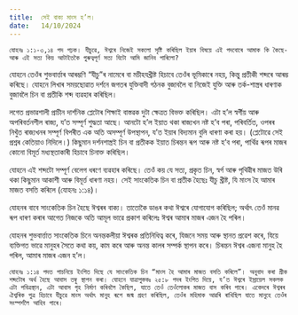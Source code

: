 ```yaml
---
title:  সেই বাক্য মাংস হ’ল।
date:   14/10/2024
---
```


`যোহনঃ ১:১-৩,১৪ পদ পঢ়ক। যীচুৱে, ঈশ্বৰে নিজেই সকলো সৃষ্টি কৰিছিল ইয়াৰ বিষয়ে এই পদবোৰে আমাক কি কৈছে-আৰু এই সত্য কিয় আটাইতকৈ গুৰুত্বপূৰ্ণ সত্য যিটো আমি জানিব পাৰিলো?`

যোহনে তেওঁৰ শুভবাৰ্ত্তাৰ আৰম্ভণি “যীচু”ৰ নামেৰে বা মচীহযখ্ৰীষ্ট হিচাবে তেওঁৰ ভূমিকাৰে নহয়, কিন্তু প্ৰতীকী শব্দৰে আৰম্ভ কৰিছে। যোহনে লিখাৰ সময়ছোৱাত দৰ্শনে জগতৰ যুক্তিবাদী গঠনক বুজাবলৈ বা নিজেই যুক্তি আৰু তৰ্ক-শাস্ত্ৰৰ ধাৰণাক বুজাবলৈ চিন বা প্ৰতীকি শব্দ ব্যৱহাৰ কৰিছিল।

লগেত প্ৰভাৱশালী প্ৰাচীন দাৰ্শনিক প্লেটোৰ শিক্ষাই বাস্তৱক দুটা ক্ষেত্ৰত বিভক্ত কৰিছিল। এটা হ’ল স্বর্গীয় আৰু অপৰিবৰ্তনশীল ৰাজ্য, য’ত সম্পূৰ্ণ শুদ্ধতা আছে। আনটো হ’ল ইয়াত থকা ৰাজ্যখন নষ্ট হ’ব পৰা, পৰিবৰ্তিত, ওপৰৰ নিখুঁত ৰাজ্যখনৰ সম্পূৰ্ণ বিপৰীত এক অতি অসম্পূৰ্ণ উপস্থাপন, য’ত ইয়াৰ বিদ্যমান বুলি ধাৰণা কৰা হয়। (প্লেটোৱে সেই প্ৰশ্নৰ কেতিয়াও নিদিলে।) কিছুমান দৰ্শনশাস্ত্ৰই চিন বা প্ৰতীকক ইয়াত চিৰন্তন ৰূপ আৰু নষ্ট হ’ব পৰা, পাৰ্থিৱ ৰূপৰ মাজৰ কোনো বিমূৰ্ত মধ্যস্থতাকাৰী হিচাবে চিনাক্ত কৰিছিল।

যোহনে এই শব্দটো সম্পূৰ্ণ বেলেগ ধৰণে ব্যৱহাৰ কৰিছে। তেওঁ কয় যে সত্য, প্ৰকৃত চিন, স্বৰ্গ আৰু পৃথিৱীৰ মাজত উৰি থকা কিছুমান আকাশী আৰু বিমূৰ্ত্ত ধাৰণা নহয়। সেই সাংকেতিক চিন বা প্ৰতীক হৈছেঃ যীচু খ্ৰীষ্ট, যি মাংস হৈ আমাৰ মাজত বসতি কৰিলে (যোহনঃ ১:১৪)।

যোহনৰ বাবে সাংকেতিক চিন হৈছে ঈশ্বৰৰ বাক্য। তাতোকৈ ডাঙৰ কথা ঈশ্বৰে যোগাযোগ কৰিছিল; অৰ্থাৎ তেওঁ মানৱ ৰূপ ধাৰণ কৰাৰ আগেত নিজকে অতি আমূল ভাৱে প্ৰকাশ কৰিলেঃ ঈশ্বৰ আমাৰ মাজৰ এজন হৈ পৰিল।

যোহনৰ শুভবাৰ্ত্তাত সাংকেতিক চিনে অনন্তকলীয়া ঈশ্বৰক প্ৰতিনিধিত্ব কৰে, যিজনে সময় আৰু স্থানত প্ৰৱেশ কৰে, যিয়ে ব্যক্তিগত ভাৱে মানুহৰ সৈতে কথা কয়, কাম কৰে আৰু অনন্ত কালৰ সম্পৰ্ক স্থাপন কৰে। চিৰন্তন ঈশ্বৰ এজনা মানুহ হৈ পৰিল, আমাৰ মাজৰ এজন হ’ল।

`যোহনঃ ১:১৪ পদত পাচনিয়ে ইংগিত দিছে যে সাংকেতিক চিন “মাংস হৈ আমাৰ মাজত বসতি কৰিলে”। অনুবাদ কৰা গ্ৰীক শব্দটোৰ অৰ্থ হৈছে আবাস তম্বু স্থাপন কৰা। যোহনে যাত্ৰাপুস্তকঃ ২৫:৮ পদৰ ইংগিত দিয়ে, য’ত ঈশ্বৰে ইস্ৰায়েল সকলক এটা পবিত্ৰস্থান, এটা আবাস গৃহ নিৰ্মাণ কৰিবলৈ কৈছিল, যাতে তেওঁ তেওঁলোকৰ মাজত বাস কৰিব পাৰে। একেদৰে ঈশ্বৰৰ ঐশ্বৰিক পুত্ৰ হিচাবে যীচুৱে মাংস অৰ্থাৎ মানুহ ৰূপে জন্ম গ্ৰহণ কৰিছিল, তেওঁৰ মহিমাক আৱৰি ৰাখিছিল যাতে মানুহে তেওঁৰ সংস্পৰ্শলৈ আহিব পাৰে।`